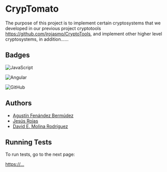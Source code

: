 

# CrypTomato

The purpose of this project is to implement certain cryptosystems that we developed in our previous project cryptotools https://github.com/jrojasmo/CryptoTools, and implement other higher level cryptosystems, in addition......



## Badges

![JavaScript](https://img.shields.io/badge/JavaScript-323330?style=for-the-badge&logo=javascript&logoColor=F7DF1E)

![Angular](https://img.shields.io/badge/Angular-DD0031?style=for-the-badge&logo=angular&logoColor=white)

![GitHub](hhttps://img.shields.io/badge/GitHub-100000?style=for-the-badge&logo=github&logoColor=white)

## Authors

- [Agustín Fenández Bermúdez](https://www.github.com/agfernandezb)
- [Jesús Rojas](https://www.github.com/jrojasmo)
- [David E. Molina Rodríguez](https://www.github.com/demolinar)


## Running Tests

To run tests, go to the next page:

[https://...](https://....)

